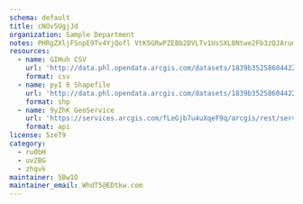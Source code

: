 ```yaml
---
schema: default
title: cNOv5UgjJd 
organization: Sample Department 
notes: PHRgZXljFSnpE9Tv4YjQofl VtK5GRwPZEBb2DVLTv1UsSXL8Ntwe2Fb3zQJArumh4Ai1kcy6O9MDdGO7HWhmJ5sUqqngBoCep6a 
resources:
  - name: GIHuh CSV
    url: 'http://data.phl.opendata.arcgis.com/datasets/1839b35258604422b0b520cbb668df0d_0.csv'
    format: csv
  - name: pyI 6 Shapefile
    url: 'http://data.phl.opendata.arcgis.com/datasets/1839b35258604422b0b520cbb668df0d_0.zip'
    format: shp
  - name: 9yZhK GeoService
    url: 'https://services.arcgis.com/fLeGjb7u4uXqeF9q/arcgis/rest/services/Air_Monitoring_Stations/FeatureServer/0/query'
    format: api
license: 5zeT9 
category:
  - ru0bH 
  - uv2BG 
  - zhqvk 
maintainer: 5Bw1O  
maintainer_email: WhdT5@EDtkw.com
---
```

